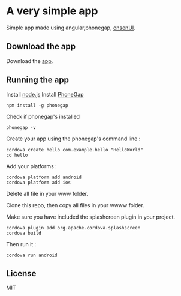 # A very simple app

Simple app made using angular,phonegap, [onsenUI](http://onsenui.io/).

## Download the app

Download the [app](https://build.phonegap.com/apps/766112/share).

## Running the app

Install [node.js](http://nodejs.org/)
Install [PhoneGap](http://phonegap.com/install/)

	npm install -g phonegap

Check if phonegap's installed

	phonegap -v

Create your app using the phonegap's command line :

	cordova create hello com.example.hello "HelloWorld"
	cd hello

Add your platforms :

	cordova platform add android
	cordova platform add ios
	
Delete all file in your www folder.

Clone this repo, then copy all files in your wwww folder.

Make sure you have included the splashcreen plugin in your project.

	cordova plugin add org.apache.cordova.splashscreen
	cordova build

Then run it : 

	cordova run android

## License
MIT
